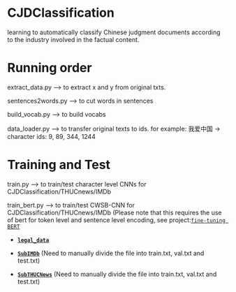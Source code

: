 # CJDClassification
learning to automatically classify Chinese judgment documents according to the industry involved in the factual content.

# Running order
extract_data.py  --> to extract x and y from original txts.

sentences2words.py  -->  to cut words in sentences

build_vocab.py  -->  to build vocabs

data_loader.py  -->  to transfer original texts to ids. for example: 我爱中国 -> character ids: 9, 89, 344, 1244

# Training and Test
train.py  -->  to train/test character level CNNs for CJDClassification/THUCnews/IMDb

train_bert.py  --> to train/test CWSB-CNN for CJDClassification/THUCnews/IMDb 
(Please note that this requires the use of bert for token level and sentence level encoding, see project:[`fine-tuning BERT`](https://github.com/realcactus/bert)

*   **[`legal_data`](https://github.com/realcactus/CJDClassification/blob/master/data/legal_domain/legal_domain.zip)**

*   **[`SubIMDb`](https://github.com/realcactus/legal_clas/blob/master/data/SubIMDb.zip)** (Need to manually divide the file into train.txt, val.txt and test.txt)

*   **[`SubTHUCNews`](https://github.com/realcactus/legal_clas/blob/master/data/SubTHUCNews.zip)** (Need to manually divide the file into train.txt, val.txt and test.txt)
